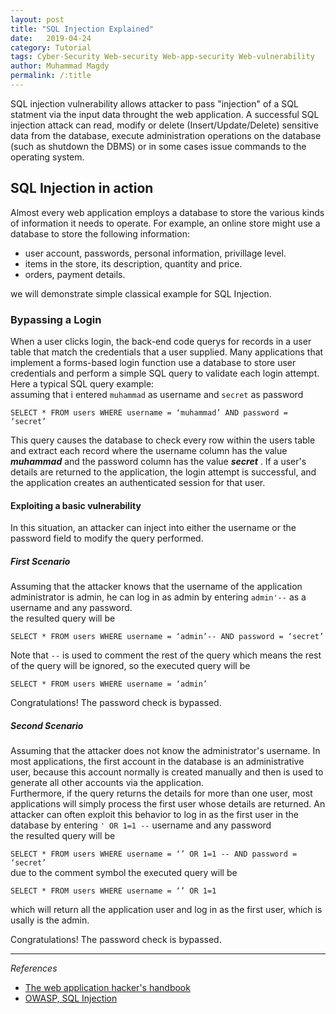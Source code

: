 ```yaml
---
layout: post
title: "SQL Injection Explained"
date:   2019-04-24 
category: Tutorial
tags: Cyber-Security Web-security Web-app-security Web-vulnerability
author: Muhammad Magdy
permalink: /:title
---
```


SQL injection vulnerability allows attacker to pass "injection" of a SQL statment via the input data throught the web application. A successful SQL injection attack can read, modify or delete (Insert/Update/Delete) sensitive data from the database, execute administration operations on the database (such as shutdown the DBMS) or in some cases issue commands to the operating system.


## SQL Injection in action
Almost every web application employs a database to store the various kinds of information it needs to operate. For example, an online store might use a database to store the following information:

- user account, passwords, personal information, privillage level.
- items in the store, its description, quantity and price.
- orders, payment details.

we will demonstrate simple classical example for SQL Injection.
### Bypassing a Login

When a user clicks login, the back-end code querys for records in a user table that match the credentials that a user supplied. Many applications that implement a forms-based login function use a database to store user credentials and perform a simple SQL query to validate each login attempt.  
Here a typical SQL query example:  
assuming that i entered ``muhammad`` as username and ``secret`` as password

``SELECT * FROM users WHERE username = ‘muhammad’ AND password = ‘secret’``   

This query causes the database to check every row within the users table and extract each record where the username column has the value ***muhammad*** and the password column has the value ***secret*** . If a user's details are returned to the application, the login attempt is successful, and the application creates an authenticated session for that user.


#### Exploiting a basic vulnerability
In this situation, an attacker can inject into either the username or the password field to modify the query performed. 

##### **First Scenario**

Assuming that the attacker knows that the username of the application administrator is admin, he can log in as admin by entering ``admin'--`` as a username and any password.   
the resulted query will be 

``SELECT * FROM users WHERE username = ‘admin’-- AND password = ‘secret’``   

Note that ``--`` is used to comment the rest of the query which means the rest of the query will be ignored, so the executed query will be

``SELECT * FROM users WHERE username = ‘admin’``   

Congratulations! The password check is bypassed.  


##### **Second Scenario**

Assuming that the attacker does not know the administrator's username. In most applications, the first account in the database is an administrative user, because this account normally is created manually and then is used to generate all other accounts via the application.   
Furthermore, if the query returns the details for more than one user, most applications will simply process the first user whose details are returned. An attacker can often exploit this behavior to log in as the first user in the database by entering ``' OR 1=1 --`` username and any password   
the resulted query will be  

``SELECT * FROM users WHERE username = ‘’ OR 1=1 -- AND password = ‘secret’``   
due to the comment symbol the executed query will be   

``SELECT * FROM users WHERE username = ‘’ OR 1=1``   

which will return all the application user and log in as the first user, which is usally is the admin.   

Congratulations! The password check is bypassed.  

________________________________
*References*
- [The web application hacker's handbook](https://www.amazon.com/Web-Application-Hackers-Handbook-Exploiting/dp/1118026470)
- [OWASP, SQL Injection](https://www.owasp.org/index.php/SQL_Injection)

